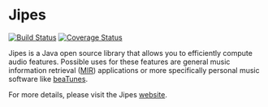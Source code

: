 # Jipes

[![Build Status](https://travis-ci.org/hendriks73/jipes.svg?branch=master)](https://travis-ci.org/hendriks73/jipes)
[![Coverage Status](https://coveralls.io/repos/hendriks73/jipes/badge.svg?branch=master)](https://coveralls.io/r/hendriks73/jipes?branch=master)

Jipes is a Java open source library that allows you to efficiently compute audio features. Possible uses for these
features are general music information retrieval ([MIR](http://en.wikipedia.org/wiki/Music_information_retrieval))
applications or more specifically personal music software like [beaTunes](http://www.beatunes.com).

For more details, please visit the Jipes [website](http://www.tagtraum.com/jipes/).
